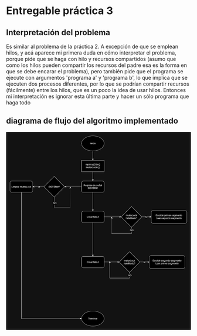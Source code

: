 # Entregable práctica 3

## Interpretación del problema
Es similar al problema de la práctica 2. A excepción de que se emplean hilos, y acá aparece mi primera duda en cómo interpretar el problema, porque pide que se haga con hilo y recursos compartidos (asumo que como los hilos pueden compartir los recursos del padre esa es la forma en que se debe encarar el problema), pero también pide que el programa se ejecute con argumentos 'programa a' y 'programa b', lo que implica que se ejecuten dos procesos diferentes, por lo que se podrían compartir recursos (fácilmente) entre los hilos, que es un poco la idea de usar hilos. Entonces mi interpretación es ignorar esta última parte y hacer un sólo programa que haga todo

## diagrama de flujo del algoritmo implementado
![diagrama de flujo](./diagFlujoTP3.png)